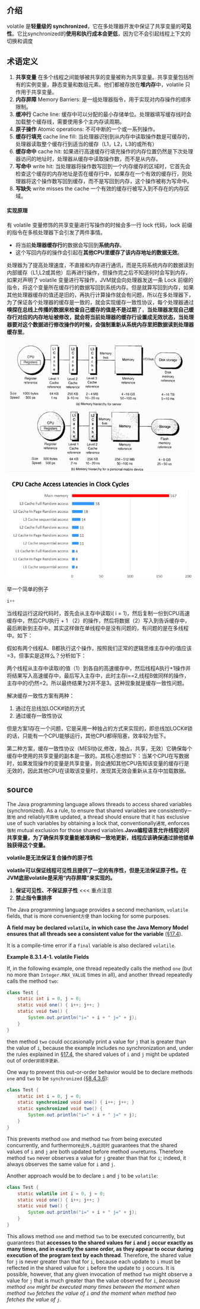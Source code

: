 ## 介绍

volatile 是**轻量级的 synchronized**，它在多处理器开发中保证了共享变量的**可见性**。它比synchronized的**使用和执行成本会更低**，因为它不会引起线程上下文的切换和调度

## **术语定义**

1. **共享变量** 在多个线程之间能够被共享的变量被称为共享变量。共享变量包括所有的实例变量，静态变量和数组元素。他们都被存放在**堆内存**中，volatile 只作用于共享变量。
2. **内存屏障** Memory Barriers: 是一组处理器指令，用于实现对内存操作的顺序限制。
3. **缓冲行** Cache line: 缓存中可以分配的最小存储单位。处理器填写缓存线时会加载整个缓存线，需要使用多个主内存读周期。
4. **原子操作** Atomic operations: 不可中断的一个或一系列操作。
5. **缓存行填充**  cache line fill: 当处理器识别到从内存中读取操作数是可缓存的，处理器读取整个缓存行到适当的缓存（L1，L2，L3的或所有）
6. **缓存命中** cache hit: 如果进行高速缓存行填充操作的内存位置仍然是下次处理器访问的地址时，处理器从缓存中读取操作数，而不是从内存。
7. **写命中** write hit: 当处理器将操作数写回到一个内存缓存的区域时，它首先会检查这个缓存的内存地址是否在缓存行中，如果存在一个有效的缓存行，则处理器将这个操作数写回到缓存，而不是写回到内存，这个操作被称为写命中。
8. **写缺失** write misses the cache 一个有效的缓存行被写入到不存在的内存区域。

#### 实现原理

有 volatile 变量修饰的共享变量进行写操作的时候会多一行 lock 代码，lock 前缀的指令在多核处理器下会引发了两件事情。

- 将当前**处理器缓存行**的数据会写回到**系统内存**。
- 这个写回内存的操作会引起在**其他CPU里缓存了该内存地址的数据无效**。

处理器为了提高处理速度，不直接和内存进行通讯，而是先将系统内存的数据读到内部缓存（L1,L2或其他）后再进行操作，但操作完之后不知道何时会写到内存，如果对声明了 volatile 变量进行写操作，JVM就会向处理器发送一条 Lock 前缀的指令，将这个变量所在缓存行的数据写回到系统内存。但是就算写回到内存，如果其他处理器缓存的值还是旧的，再执行计算操作就会有问题，所以在多处理器下，为了保证各个处理器的缓存是一致的，就会实现缓存一致性协议，每个处理器通过**嗅探在总线上传播的数据来检查自己缓存的值是不是过期**了，**当处理器发现自己缓存行对应的内存地址被修改，就会将当前处理器的缓存行设置成无效状态，当处理器要对这个数据进行修改操作的时候，会强制重新从系统内存里把数据读到处理器缓存里**。

![cpu-cache-bus-memory](ref/cpu-cache-bus-memory.png)

![cpu-cache-bus-memory](ref/cpu-cache-access-time.jpeg)

举一个简单的例子

```java
i++
```

当线程运行这段代码时，首先会从主存中读取i( i = 1)，然后复制一份到CPU高速缓存中，然后CPU执行 + 1 （2）的操作，然后将数据（2）写入到告诉缓存中，最后刷新到主存中。其实这样做在单线程中是没有问题的，有问题的是在多线程中。如下：

假如有两个线程A、B都执行这个操作，按照我们正常的逻辑思维主存中的i值应该=3，但事实是这样么？分析如下：

两个线程从主存中读取i的值（1）到各自的高速缓存中，然后线程A执行+1操作并将结果写入高速缓存中，最后写入主存中，此时主存i==2,线程B做同样的操作，主存中的i仍然=2。所以最终结果为2并不是3。这种现象就是缓存一致性问题。

解决缓存一致性方案有两种：

1. 通过在总线加LOCK#锁的方式
2. 通过缓存一致性协议

但是方案1存在一个问题，它是采用一种独占的方式来实现的，即总线加LOCK#锁的话，只能有一个CPU能够运行，其他CPU都得阻塞，效率较为低下。

第二种方案，缓存一致性协议（MESI协议,修改，独占，共享，无效）它确保每个缓存中使用的共享变量的副本是一致的。其核心思想如下：当某个CPU在写数据时，如果发现操作的变量是共享变量，则会通知其他CPU告知该变量的缓存行是无效的，因此其他CPU在读取该变量时，发现其无效会重新从主存中加载数据。

## source

The Java programming language allows threads to access shared variables (synchronized). As a rule, to ensure that shared variables are consistently`一致地` and reliably`可靠地` updated, a thread should ensure that it has exclusive use of such variables by obtaining a lock that, conventionally`通常`, enforces`强制` mutual exclusion for those shared variables.**Java编程语言允许线程访问共享变量，为了确保共享变量能被准确和一致地更新，线程应该确保通过排他锁单独获得这个变量。**

**volatile是无法保证复合操作的原子性**

**volatile可以保证线程可见性且提供了一定的有序性，但是无法保证原子性。在JVM底层volatile是采用“内存屏障”来实现的。**

1. **保证可见性、不保证原子性**  <<< 重点注意
2. **禁止指令重排序**

The Java programming language provides a second mechanism, `volatile` fields, that is more convenient`方便` than locking for some purposes.

**A field may be declared `volatile`, in which case the Java Memory Model ensures that all threads see a consistent value for the variable** ([§17.4](../java_memory_model.md)).

It is a compile-time error if a `final` variable is also declared `volatile`.



**Example 8.3.1.4-1. volatile Fields**

If, in the following example, one thread repeatedly calls the method `one` (but no more than `Integer.MAX_VALUE` times in all), and another thread repeatedly calls the method `two`:

```java
class Test {
    static int i = 0, j = 0;
    static void one() { i++; j++; }
    static void two() {
        System.out.println("i=" + i + " j=" + j);
    }
}
```

then method `two` could occasionally print a value for `j` that is greater than the value of `i`, because the example includes no synchronization and, under the rules explained in [§17.4](../java_memory_model.md), the shared values of `i` and `j` might be updated out of order`非顺序更新`.

One way to prevent this out-or-order behavior would be to declare methods `one` and `two` to be `synchronized` ([§8.4.3.6](./00_synchronized.md)):

```java
class Test {
    static int i = 0, j = 0;
    static synchronized void one() { i++; j++; }
    static synchronized void two() {
        System.out.println("i=" + i + " j=" + j);
    }
}
```

This prevents method `one` and method `two` from being executed concurrently, and furthermore`此外,与此同时` guarantees that the shared values of `i` and `j` are both updated before method `one`returns. Therefore method `two` never observes a value for `j` greater than that for `i`; indeed, it always observes the same value for `i` and `j`.

Another approach would be to declare `i` and `j` to be `volatile`:

```java
class Test {
    static volatile int i = 0, j = 0;
    static void one() { i++; j++; }
    static void two() {
        System.out.println("i=" + i + " j=" + j);
    }
}
```

This allows method `one` and method `two` to be executed concurrently, but guarantees that **accesses to the shared values for `i` and `j` occur exactly as many times, and in exactly the same order, as they appear to occur during execution of the program text by each thread**. Therefore, the shared value for `j` is never greater than that for `i`, because each update to `i` must be reflected in the shared value for `i` before the update to `j` occurs. It is possible, however, that any given invocation of method `two` might observe a value for `j` that is much greater than the value observed for `i`, *because method `one` might be executed many times between the moment when method `two` fetches the value of `i` and the moment when method two fetches the value of `j`.*